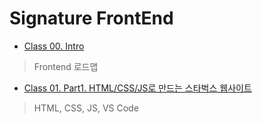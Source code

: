 # Signature FrontEnd


- [Class 00. Intro](https://github.com/kazean/signature_frontend/tree/main/Class00_Intro)
> Frontend 로드맵
- [Class 01. Part1. HTML/CSS/JS로 만드는 스타벅스 웹사이트](https://github.com/kazean/signature_frontend/tree/main/Class01_Part01)
> HTML, CSS, JS, VS Code